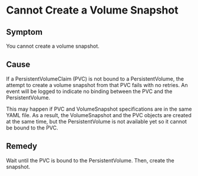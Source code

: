 # Cannot Create a Volume Snapshot

## Symptom

You cannot create a volume snapshot.

## Cause

If a PersistentVolumeClaim (PVC) is not bound to a PersistentVolume, the attempt to create a volume snapshot from that PVC fails with no retries. An event will be logged to indicate no binding between the PVC and the PersistentVolume.

This may happen if PVC and VolumeSnapshot specifications are in the same YAML file. As a result, the VolumeSnapshot and the PVC objects are created at the same time, but the PersistentVolume is not available yet so it cannot be bound to the PVC.

## Remedy

Wait until the PVC is bound to the PersistentVolume. Then, create the snapshot.
